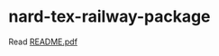 # nard-tex-railway-package

Read [README.pdf](https://github.com/nard-tech/nard-tex-railway-package/blob/main/README.pdf)
